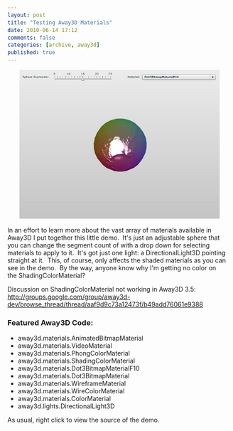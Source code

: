 ```yaml
---
layout: post
title: "Testing Away3D Materials"
date: 2010-06-14 17:12
comments: false
categories: [archive, away3d]
published: true
---
```


<p style="text-align: center;"><a href="/demos/materials/sandbox.html" class="fancybox.iframe"><img title="materials" src="/images/materials.jpg" alt="" width="451" height="335" /></a></p>

In an effort to learn more about the vast array of materials available in Away3D I put together this little demo.  It's just an adjustable sphere that you can change the segment count of with a drop down for selecting materials to apply to it.  It's got just one light: a DirectionalLight3D pointing straight at it.  This, of course, only affects the shaded materials as you can see in the demo.  By the way, anyone know why I'm getting no color on the ShadingColorMaterial?

Discussion on ShadingColorMaterial not working in Away3D 3.5: <a href="http://groups.google.com/group/away3d-dev/browse_thread/thread/aaf9d9c73a12473f/b49add76061e9388">http://groups.google.com/group/away3d-dev/browse_thread/thread/aaf9d9c73a12473f/b49add76061e9388</a>

### Featured Away3D Code:

* away3d.materials.AnimatedBitmapMaterial
* away3d.materials.VideoMaterial
* away3d.materials.PhongColorMaterial
* away3d.materials.ShadingColorMaterial
* away3d.materials.Dot3BitmapMaterialF10
* away3d.materials.Dot3BitmapMaterial
* away3d.materials.WireframeMaterial
* away3d.materials.WireColorMaterial
* away3d.materials.ColorMaterial
* away3d.lights.DirectionalLight3D

As usual, right click to view the source of the demo.
